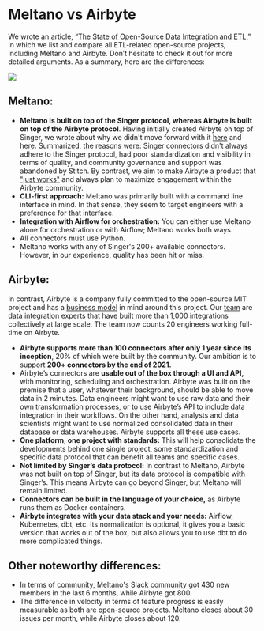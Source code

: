 # Meltano vs Airbyte

We wrote an article, “[The State of Open-Source Data Integration and ETL](https://airbyte.io/articles/data-engineering-thoughts/the-state-of-open-source-data-integration-and-etl/),” in which we list and compare all ETL-related open-source projects, including Meltano and Airbyte. Don’t hesitate to check it out for more detailed arguments. As a summary, here are the differences:

![](https://airbyte.io/wp-content/uploads/2020/10/Landscape-of-open-source-data-integration-platforms-4.png)

## **Meltano:**

* **Meltano is built on top of the Singer protocol, whereas Airbyte is built on top of the Airbyte protocol**. Having initially created Airbyte on top of Singer, we wrote about why we didn't move forward with it [here](https://airbyte.io/blog/why-you-should-not-build-your-data-pipeline-on-top-of-singer) and [here](https://airbyte.io/blog/airbyte-vs-singer-why-airbyte-is-not-built-on-top-of-singer). Summarized, the reasons were: Singer connectors didn't always adhere to the Singer protocol, had poor standardization and visibility in terms of quality, and community governance and support was abandoned by Stitch. By contrast, we aim to make Airbyte a product that ["just works"](https://airbyte.io/blog/our-truth-for-2021-airbyte-just-works) and always plan to maximize engagement within the Airbyte community. 
* **CLI-first approach:** Meltano was primarily built with a command line interface in mind. In that sense, they seem to target engineers with a preference for that interface.
* **Integration with Airflow for orchestration:** You can either use Meltano alone for orchestration or with Airflow; Meltano works both ways.  
* All connectors must use Python.  
* Meltano works with any of Singer's 200+ available connectors. However, in our experience, quality has been hit or miss. 

## **Airbyte:**

In contrast, Airbyte is a company fully committed to the open-source MIT project and has a [business model](https://handbook.airbyte.io/strategy/business-model) in mind around this project. Our [team](https://airbyte.io/about-us) are data integration experts that have built more than 1,000 integrations collectively at large scale. The team now counts 20 engineers working full-time on Airbyte.

* **Airbyte supports more than 100 connectors after only 1 year since its inception**, 20% of which were built by the community. Our ambition is to support **200+ connectors by the end of 2021.** 
* Airbyte’s connectors are **usable out of the box through a UI and API,** with monitoring, scheduling and orchestration. Airbyte was built on the premise that a user, whatever their background, should be able to move data in 2 minutes. Data engineers might want to use raw data and their own transformation processes, or to use Airbyte’s API to include data integration in their workflows. On the other hand, analysts and data scientists might want to use normalized consolidated data in their database or data warehouses. Airbyte supports all these use cases.  
* **One platform, one project with standards:** This will help consolidate the developments behind one single project, some standardization and specific data protocol that can benefit all teams and specific cases. 
* **Not limited by Singer’s data protocol:** In contrast to Meltano, Airbyte was not built on top of Singer, but its data protocol is compatible with Singer’s. This means Airbyte can go beyond Singer, but Meltano will remain limited. 
* **Connectors can be built in the language of your choice,** as Airbyte runs them as Docker containers.
* **Airbyte integrates with your data stack and your needs:** Airflow, Kubernetes, dbt, etc. Its normalization is optional, it gives you a basic version that works out of the box, but also allows you to use dbt to do more complicated things.

## **Other noteworthy differences:**

* In terms of community, Meltano's Slack community got 430 new members in the last 6 months, while Airbyte got 800. 
* The difference in velocity in terms of feature progress is easily measurable as both are open-source projects. Meltano closes about 30 issues per month, while Airbyte closes about 120. 


